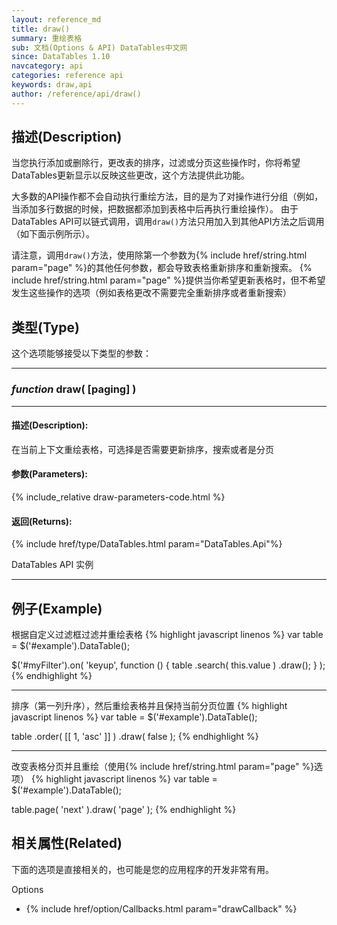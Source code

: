 ```yaml
---
layout: reference_md
title: draw()
summary: 重绘表格
sub: 文档(Options & API) DataTables中文网
since: DataTables 1.10
navcategory: api
categories: reference api
keywords: draw,api
author: /reference/api/draw()
---
```



## 描述(Description)
当您执行添加或删除行，更改表的排序，过滤或分页这些操作时，你将希望DataTables更新显示以反映这些更改，这个方法提供此功能。

大多数的API操作都不会自动执行重绘方法，目的是为了对操作进行分组（例如，当添加多行数据的时候，把数据都添加到表格中后再执行重绘操作）。
由于DataTables API可以链式调用，调用`draw()`方法只用加入到其他API方法之后调用（如下面示例所示）。

请注意，调用`draw()`方法，使用除第一个参数为{% include href/string.html param="page" %}的其他任何参数，都会导致表格重新排序和重新搜索。
{% include href/string.html param="page" %}提供当你希望更新表格时，但不希望发生这些操作的选项（例如表格更改不需要完全重新排序或者重新搜索）


## 类型(Type)
这个选项能够接受以下类型的参数：

---
    
### _function_ **draw( [paging] )**   

---

#### 描述(Description):
在当前上下文重绘表格，可选择是否需要更新排序，搜索或者是分页
     
#### 参数(Parameters):
{% include_relative draw-parameters-code.html %}

#### 返回(Returns):
{% include href/type/DataTables.html param="DataTables.Api"%}

DataTables API 实例

--- 
    
## 例子(Example)

根据自定义过滤框过滤并重绘表格
{% highlight javascript linenos %}
var table = $('#example').DataTable();
 
$('#myFilter').on( 'keyup', function () {
    table
        .search( this.value )
        .draw();
} );
{% endhighlight %}

---

排序（第一列升序），然后重绘表格并且保持当前分页位置
{% highlight javascript linenos %}
var table = $('#example').DataTable();

table
    .order( [[ 1, 'asc' ]] )
    .draw( false );
{% endhighlight %}

---

改变表格分页并且重绘（使用{% include href/string.html param="page" %}选项）
{% highlight javascript linenos %}
var table = $('#example').DataTable();
 
table.page( 'next' ).draw( 'page' );
{% endhighlight %}



## 相关属性(Related)
下面的选项是直接相关的，也可能是您的应用程序的开发非常有用。

Options

- {% include href/option/Callbacks.html param="drawCallback" %}

